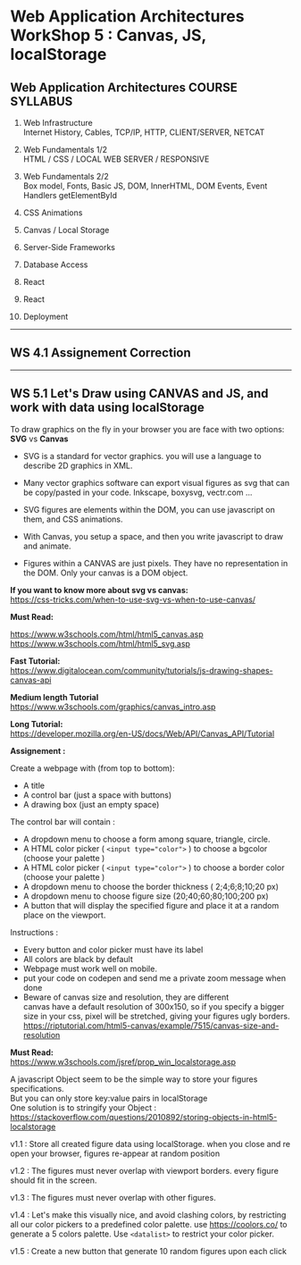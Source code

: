# Web Application Architectures WorkShop 5 : Canvas, JS, localStorage

## Web Application Architectures COURSE SYLLABUS

1. Web Infrastructure  
Internet History, Cables, TCP/IP, HTTP, CLIENT/SERVER, NETCAT

2. Web Fundamentals 1/2  
HTML / CSS / LOCAL WEB SERVER / RESPONSIVE 

3. Web Fundamentals 2/2  
Box model, Fonts, Basic JS, DOM, InnerHTML, DOM Events, Event Handlers
getElementById

4. CSS Animations

5. Canvas / Local Storage

6. Server-Side Frameworks

7. Database Access

8. React

9. React

10. Deployment

***

## WS 4.1 Assignement Correction

***

## WS 5.1 Let's Draw using CANVAS and JS, and work with data using localStorage

To draw graphics on the fly in your browser you are face with two options: **SVG** vs **Canvas**  
- SVG is a standard for vector graphics. you will use a language to describe 2D graphics in XML.
- Many vector graphics software can export visual figures as svg that can be copy/pasted in your code.
Inkscape, boxysvg, vectr.com ...
- SVG figures are elements within the DOM, you can use javascript on them, and CSS animations.

- With Canvas, you setup a space, and then you write javascript to draw and animate.
- Figures within a CANVAS are just pixels. They have no representation in the DOM. Only your canvas is a DOM object.


**If you want to know more about svg vs canvas:**  
https://css-tricks.com/when-to-use-svg-vs-when-to-use-canvas/


**Must Read:**  

https://www.w3schools.com/html/html5_canvas.asp  
https://www.w3schools.com/html/html5_svg.asp



**Fast Tutorial:**  
https://www.digitalocean.com/community/tutorials/js-drawing-shapes-canvas-api

**Medium length Tutorial**  
https://www.w3schools.com/graphics/canvas_intro.asp

**Long Tutorial:**  
https://developer.mozilla.org/en-US/docs/Web/API/Canvas_API/Tutorial


**Assignement :**

Create a webpage with (from top to bottom):  
- A title
- A control bar (just a space with buttons)
- A drawing box (just an empty space)

The control bar will contain : 

- A dropdown menu to choose a form among square, triangle, circle.
- A HTML color picker ( `<input type="color">` ) to choose a bgcolor (choose your palette )
- A HTML color picker ( `<input type="color">` ) to choose a border color (choose your palette )
- A dropdown menu to choose the border thickness ( 2;4;6;8;10;20 px)
- A dropdown menu to choose figure size (20;40;60;80;100;200 px)
- A button that will display the specified figure and place it at a random place on the viewport.


Instructions :  
- Every button and color picker must have its label
- All colors are black by default
- Webpage must work well on mobile.
- put your code on codepen and send me a private zoom message when done
- Beware of canvas size and resolution, they are different  
canvas have a default resolution of 300x150, so if you specify a bigger size in your css, pixel will be stretched, giving your figures ugly borders.  
https://riptutorial.com/html5-canvas/example/7515/canvas-size-and-resolution


**Must Read:**  
https://www.w3schools.com/jsref/prop_win_localstorage.asp

A javascript Object seem to be the simple way to store your figures specifications.  
But you can only store key:value pairs in localStorage  
One solution is to stringify your Object :  
https://stackoverflow.com/questions/2010892/storing-objects-in-html5-localstorage  



v1.1 : Store all created figure data using localStorage. when you close and re open your browser, figures re-appear at random position

v1.2 : The figures must never overlap with viewport borders. every figure should fit in the screen.  

v1.3 : The figures must never overlap with other figures.   

v1.4 : Let's make this visually nice, and avoid clashing colors, by restricting all our color pickers to a predefined color palette.
use https://coolors.co/ to generate a 5 colors palette. Use `<datalist>` to restrict your color picker.  

v1.5 : Create a new button that generate 10 random figures upon each click
